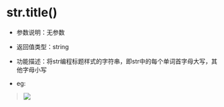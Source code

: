 # str.title()

- 参数说明：无参数

- 返回值类型：string

- 功能描述：将str编程标题样式的字符串，即str中的每个单词首字母大写，其他字母小写

- eg:

>![](http://ww1.sinaimg.cn/mw690/70cc3cccgw1erj4mv7wg5j20da044t8s.jpg)